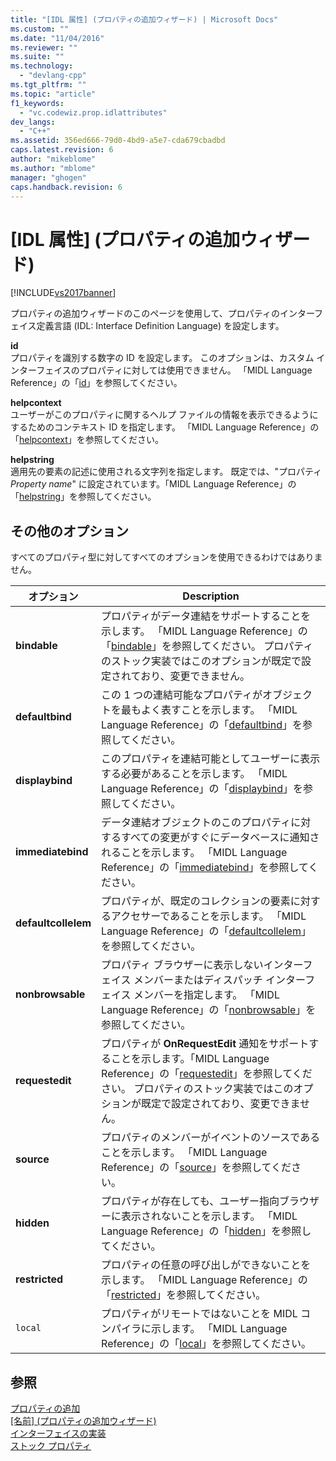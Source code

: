 ```yaml
---
title: "[IDL 属性] (プロパティの追加ウィザード) | Microsoft Docs"
ms.custom: ""
ms.date: "11/04/2016"
ms.reviewer: ""
ms.suite: ""
ms.technology: 
  - "devlang-cpp"
ms.tgt_pltfrm: ""
ms.topic: "article"
f1_keywords: 
  - "vc.codewiz.prop.idlattributes"
dev_langs: 
  - "C++"
ms.assetid: 356ed666-79d0-4bd9-a5e7-cda679cbadbd
caps.latest.revision: 6
author: "mikeblome"
ms.author: "mblome"
manager: "ghogen"
caps.handback.revision: 6
---
```

# [IDL 属性] (プロパティの追加ウィザード)
[!INCLUDE[vs2017banner](../assembler/inline/includes/vs2017banner.md)]

プロパティの追加ウィザードのこのページを使用して、プロパティのインターフェイス定義言語 \(IDL: Interface Definition Language\) を設定します。  
  
 **id**  
 プロパティを識別する数字の ID を設定します。  このオプションは、カスタム インターフェイスのプロパティに対しては使用できません。  「MIDL Language Reference」の「[id](http://msdn.microsoft.com/library/windows/desktop/aa367040)」を参照してください。  
  
 **helpcontext**  
 ユーザーがこのプロパティに関するヘルプ ファイルの情報を表示できるようにするためのコンテキスト ID を指定します。  「MIDL Language Reference」の「[helpcontext](http://msdn.microsoft.com/library/windows/desktop/aa366851)」を参照してください。  
  
 **helpstring**  
 適用先の要素の記述に使用される文字列を指定します。  既定では、"プロパティ *Property name*" に設定されています。「MIDL Language Reference」の「[helpstring](http://msdn.microsoft.com/library/windows/desktop/aa366856)」を参照してください。  
  
## その他のオプション  
 すべてのプロパティ型に対してすべてのオプションを使用できるわけではありません。  
  
|オプション|Description|  
|-----------|-----------------|  
|**bindable**|プロパティがデータ連結をサポートすることを示します。  「MIDL Language Reference」の「[bindable](http://msdn.microsoft.com/library/windows/desktop/aa366738)」を参照してください。  プロパティのストック実装ではこのオプションが既定で設定されており、変更できません。|  
|**defaultbind**|この 1 つの連結可能なプロパティがオブジェクトを最もよく表すことを示します。  「MIDL Language Reference」の「[defaultbind](http://msdn.microsoft.com/library/windows/desktop/aa366790)」を参照してください。|  
|**displaybind**|このプロパティを連結可能としてユーザーに表示する必要があることを示します。  「MIDL Language Reference」の「[displaybind](http://msdn.microsoft.com/library/windows/desktop/aa366804)」を参照してください。|  
|**immediatebind**|データ連結オブジェクトのこのプロパティに対するすべての変更がすぐにデータベースに通知されることを示します。  「MIDL Language Reference」の「[immediatebind](http://msdn.microsoft.com/library/windows/desktop/aa367045)」を参照してください。|  
|**defaultcollelem**|プロパティが、既定のコレクションの要素に対するアクセサーであることを示します。  「MIDL Language Reference」の「[defaultcollelem](http://msdn.microsoft.com/library/windows/desktop/aa366792)」を参照してください。|  
|**nonbrowsable**|プロパティ ブラウザーに表示しないインターフェイス メンバーまたはディスパッチ インターフェイス メンバーを指定します。  「MIDL Language Reference」の「[nonbrowsable](http://msdn.microsoft.com/library/windows/desktop/aa367117)」を参照してください。|  
|**requestedit**|プロパティが **OnRequestEdit** 通知をサポートすることを示します。「MIDL Language Reference」の「[requestedit](http://msdn.microsoft.com/library/windows/desktop/aa367155)」を参照してください。  プロパティのストック実装ではこのオプションが既定で設定されており、変更できません。|  
|**source**|プロパティのメンバーがイベントのソースであることを示します。  「MIDL Language Reference」の「[source](http://msdn.microsoft.com/library/windows/desktop/aa367166)」を参照してください。|  
|**hidden**|プロパティが存在しても、ユーザー指向ブラウザーに表示されないことを示します。  「MIDL Language Reference」の「[hidden](http://msdn.microsoft.com/library/windows/desktop/aa366861)」を参照してください。|  
|**restricted**|プロパティの任意の呼び出しができないことを示します。  「MIDL Language Reference」の「[restricted](http://msdn.microsoft.com/library/windows/desktop/aa367157)」を参照してください。|  
|`local`|プロパティがリモートではないことを MIDL コンパイラに示します。  「MIDL Language Reference」の「[local](http://msdn.microsoft.com/library/windows/desktop/aa367071)」を参照してください。|  
  
## 参照  
 [プロパティの追加](../Topic/Adding%20a%20Property%20\(Visual%20C++\).md)   
 [\[名前\] \(プロパティの追加ウィザード\)](../Topic/Names,%20Add%20Property%20Wizard.md)   
 [インターフェイスの実装](../ide/implementing-an-interface-visual-cpp.md)   
 [ストック プロパティ](../ide/stock-properties.md)